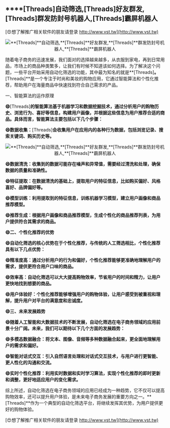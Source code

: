 ## ****[Threads]**自动筛选,**[Threads]**好友群发,**[Threads]**群发防封号机器人,**[Threads]**霸屏机器人**

[😍想了解推广相关软件的朋友请登录 http://www.vst.tw](http://www.vst.tw)

 <center><img src="https://vst.tw/MP4/tuiguang/png/1.png" alt="**[Threads]**自动筛选,**[Threads]**好友群发,**[Threads]**群发防封号机器人,**[Threads]**霸屏机器人"></center>

随着电子商务的迅速发展，我们面对的选择越来越多，从衣服到家电，再到日常用品，市场上的商品种类繁多，让我们有时候不知道该如何选择。为了解决这个问题，一些平台开始采用自动化筛选的功能，其中最为知名的就是**[Threads]**。**[Threads]**是一个专注于时尚和美妆的购物应用，它通过智能算法和个性化推荐，帮助用户在海量商品中快速找到符合自己需求的产品。

一、智能算法的运作原理

**😄**[Threads]**的智能算法基于机器学习和数据挖掘技术，通过分析用户的购物历史、浏览行为、喜好等信息，构建用户画像，并根据这些信息为用户推荐合适的商品。具体而言，智能算法主要包括以下几个步骤：**

**😄数据收集：**[Threads]**会收集用户在应用内的各种行为数据，包括浏览记录、搜索关键词、购买历史等。**

 <center><img src="https://vst.tw/MP4/tuiguang/png/5.png" alt="**[Threads]**自动筛选,**[Threads]**好友群发,**[Threads]**群发防封号机器人,**[Threads]**霸屏机器人"></center>

**😄数据清洗：收集到的数据可能存在噪声和异常值，需要经过清洗和处理，确保数据的质量和准确性。**

**😄特征提取：在数据清洗的基础上，提取用户的特征信息，比如购买偏好、风格喜好、品牌偏好等。**

**😄模型训练：利用提取到的特征信息，训练机器学习模型，建立用户画像和商品推荐模型。**

**😄推荐生成：根据用户画像和商品推荐模型，生成个性化的商品推荐列表，为用户提供符合其需求的商品。**

**😄二、个性化推荐的优势**

**😄自动化筛选的核心优势在于个性化推荐，与传统的人工筛选相比，个性化推荐具有以下几点优势：**

**😄精准度高：通过分析用户的行为和偏好，个性化推荐能够更准确地理解用户的需求，提供更符合用户口味的商品。**

**😄效率高：自动化筛选可以大大提高购物效率，节省用户的时间和精力，让用户更快地找到想要的商品。**

**😄用户体验好：个性化推荐能够增强用户的购物体验，让用户感受到被重视和理解，提升用户对平台的满意度和忠诚度。**

**😄三、未来发展趋势**

**😄随着人工智能和大数据技术的不断发展，自动化筛选在电子商务领域的应用前景十分广阔。未来，我们可以期待以下几个方面的发展趋势：**

**😄多模态数据融合：将文本、图像、音频等多种数据融合起来，更全面地理解用户的需求和偏好。**

**😄智能对话式交互：引入自然语言处理和对话式交互技术，与用户进行更智能、更人性化的沟通和交流。**

**😄实时个性化推荐：利用实时数据和实时学习算法，实现个性化推荐的即时更新和调整，更好地适应用户的变化需求。**

综上所述，自动化筛选在电子商务领域的应用已经成为一种趋势，它不仅可以提高购物效率，还可以提升用户体验，是未来电子商务发展的重要方向之一。**[Threads]**作为一个典型的自动化筛选平台，将继续发挥其优势，为用户提供更好的购物体验。

[😍想了解推广相关软件的朋友请登录 http://www.vst.tw](http://www.vst.tw)



